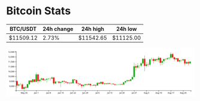 # Bitcoin Stats

BTC/USDT|24h change|24h high|24h low|
|---|---|---|---|
|$11509.12|2.73%|$11542.65|$11125.00|

<img src="./chart.svg">
